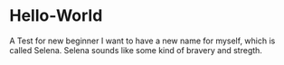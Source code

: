 # Hello-World
A Test for new beginner
I want to have a new name for myself, which is called Selena. Selena sounds like some kind of bravery and stregth.
